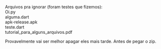 Arquivos pra ignorar (foram testes que fizemos): <br/>
Oi.py <br/>
alguma.dart <br/>
apk-release.apk <br/>
teste.dart <br/>
tutorial_para_alguns_arquivos.pdf <br/>

Provavelmente vai ser melhor apagar eles mais tarde. Antes de pegar o zip.
